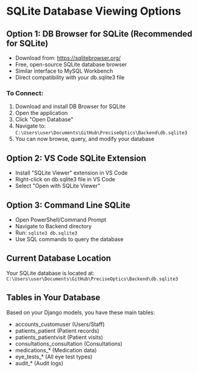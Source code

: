 # SQLite Database Viewing Options

## Option 1: DB Browser for SQLite (Recommended for SQLite)
- Download from: https://sqlitebrowser.org/
- Free, open-source SQLite database browser
- Similar interface to MySQL Workbench
- Direct compatibility with your db.sqlite3 file

### To Connect:
1. Download and install DB Browser for SQLite
2. Open the application
3. Click "Open Database"
4. Navigate to: `C:\Users\user\Documents\GitHub\PreciseOptics\Backend\db.sqlite3`
5. You can now browse, query, and modify your database

## Option 2: VS Code SQLite Extension
- Install "SQLite Viewer" extension in VS Code
- Right-click on db.sqlite3 file in VS Code
- Select "Open with SQLite Viewer"

## Option 3: Command Line SQLite
- Open PowerShell/Command Prompt
- Navigate to Backend directory
- Run: `sqlite3 db.sqlite3`
- Use SQL commands to query the database

## Current Database Location
Your SQLite database is located at:
`C:\Users\user\Documents\GitHub\PreciseOptics\Backend\db.sqlite3`

## Tables in Your Database
Based on your Django models, you have these main tables:
- accounts_customuser (Users/Staff)
- patients_patient (Patient records)
- patients_patientvisit (Patient visits)
- consultations_consultation (Consultations)
- medications_* (Medication data)
- eye_tests_* (All eye test types)
- audit_* (Audit logs)